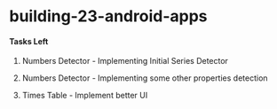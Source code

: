# building-23-android-apps

#### Tasks Left
1. Numbers Detector - Implementing Initial Series Detector
2. Numbers Detector - Implementing some other properties detection

3. Times Table - Implement better UI